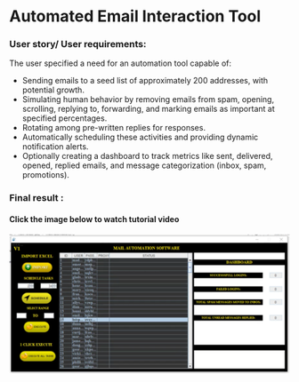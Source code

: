 # Automated Email Interaction Tool

### User story/ User requirements:

The user specified a need for an automation tool capable of:
- Sending emails to a seed list of approximately 200 addresses, with potential growth.
- Simulating human behavior by removing emails from spam, opening, scrolling, replying
to, forwarding, and marking emails as important at specified percentages.
- Rotating among pre-written replies for responses.
- Automatically scheduling these activities and providing dynamic notification alerts.
- Optionally creating a dashboard to track metrics like sent, delivered, opened, replied
emails, and message categorization (inbox, spam, promotions).

### Final result :
#### Click the image below to watch tutorial video
[![Click to watch](Screenshot_26.png)](https://youtu.be/f5FzfP7sEDM "Click here to watch")
